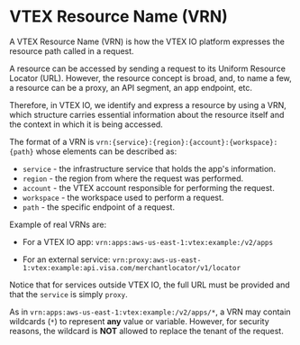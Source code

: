 # VTEX Resource Name (VRN)

A VTEX Resource Name (VRN) is how the VTEX IO platform expresses the resource path called in a request. 

A resource can be accessed by sending a request to its Uniform Resource Locator (URL). However, the resource concept is broad, and, to name a few, a resource can be a proxy, an API segment, an app endpoint, etc. 

Therefore, in VTEX IO, we identify and express a resource by using a VRN, which structure carries essential information about the resource itself and the context in which it is being accessed.

The format of a VRN is `vrn:{service}:{region}:{account}:{workspace}:{path}` whose elements can be described as:

- `service` - the infrastructure service that holds the app's information.
- `region` - the region from where the request was performed.
- `account` - the VTEX account responsible for performing the request.
- `workspace` - the workspace used to perform a request.
- `path` - the specific endpoint of a request.

Example of real VRNs are:

- For a VTEX IO app: `vrn:apps:aws-us-east-1:vtex:example:/v2/apps`

- For an external service: `vrn:proxy:aws-us-east-1:vtex:example:api.visa.com/merchantlocator/v1/locator`

Notice that for services outside VTEX IO, the full URL must be provided and that the `service` is simply `proxy`.

<div class="alert alert-warning">
As in <code>vrn:apps:aws-us-east-1:vtex:example:/v2/apps/*</code>, a VRN may contain wildcards (<code>*</code>) to represent <strong>any</strong> value or variable. However, for security reasons, the wildcard is <strong>NOT</strong> allowed to replace the tenant of the request.
</div>
